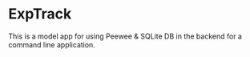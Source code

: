 # ExpTrack

This is a model app for using Peewee & SQLite DB in the backend for a command line application.
